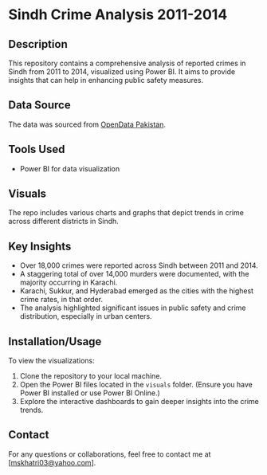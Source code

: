 # Sindh Crime Analysis 2011-2014

## Description
This repository contains a comprehensive analysis of reported crimes in Sindh from 2011 to 2014, visualized using Power BI. It aims to provide insights that can help in enhancing public safety measures.

## Data Source
The data was sourced from [OpenData Pakistan](https://opendata.com.pk/dataset/crimes-committed-in-sindh-2011-2014).

## Tools Used
- Power BI for data visualization

## Visuals
The repo includes various charts and graphs that depict trends in crime across different districts in Sindh.

## Key Insights
- Over 18,000 crimes were reported across Sindh between 2011 and 2014.
- A staggering total of over 14,000 murders were documented, with the majority occurring in Karachi.
- Karachi, Sukkur, and Hyderabad emerged as the cities with the highest crime rates, in that order.
- The analysis highlighted significant issues in public safety and crime distribution, especially in urban centers.

## Installation/Usage
To view the visualizations:
1. Clone the repository to your local machine.
2. Open the Power BI files located in the `visuals` folder.
   (Ensure you have Power BI installed or use Power BI Online.)
3. Explore the interactive dashboards to gain deeper insights into the crime trends.

## Contact
For any questions or collaborations, feel free to contact me at [mskhatri03@yahoo.com].

